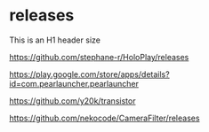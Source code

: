 # releases

This is an H1 header size

https://github.com/stephane-r/HoloPlay/releases

https://play.google.com/store/apps/details?id=com.pearlauncher.pearlauncher

https://github.com/y20k/transistor

https://github.com/nekocode/CameraFilter/releases
